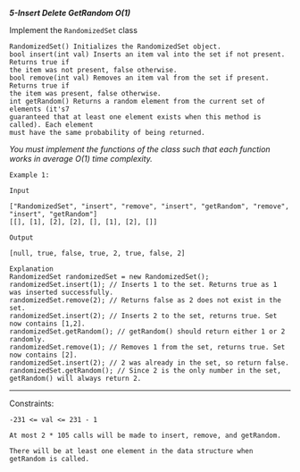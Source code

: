 ***5-Insert Delete GetRandom O(1)***

Implement the `RandomizedSet` class

    RandomizedSet() Initializes the RandomizedSet object.
    bool insert(int val) Inserts an item val into the set if not present. Returns true if
    the item was not present, false otherwise.
    bool remove(int val) Removes an item val from the set if present. Returns true if
    the item was present, false otherwise.
    int getRandom() Returns a random element from the current set of elements (it's7
    guaranteed that at least one element exists when this method is called). Each element
    must have the same probability of being returned.
 
_You must implement the functions of the class such that each function works in average O(1) time complexity._

 
```
Example 1:

Input

["RandomizedSet", "insert", "remove", "insert", "getRandom", "remove", "insert", "getRandom"]
[[], [1], [2], [2], [], [1], [2], []]

Output

[null, true, false, true, 2, true, false, 2]

Explanation
RandomizedSet randomizedSet = new RandomizedSet();
randomizedSet.insert(1); // Inserts 1 to the set. Returns true as 1 was inserted successfully.
randomizedSet.remove(2); // Returns false as 2 does not exist in the set.
randomizedSet.insert(2); // Inserts 2 to the set, returns true. Set now contains [1,2].
randomizedSet.getRandom(); // getRandom() should return either 1 or 2 randomly.
randomizedSet.remove(1); // Removes 1 from the set, returns true. Set now contains [2].
randomizedSet.insert(2); // 2 was already in the set, so return false.
randomizedSet.getRandom(); // Since 2 is the only number in the set, getRandom() will always return 2.

```
 
---
Constraints:

    -231 <= val <= 231 - 1
    
    At most 2 * 105 calls will be made to insert, remove, and getRandom.
    
    There will be at least one element in the data structure when getRandom is called.



